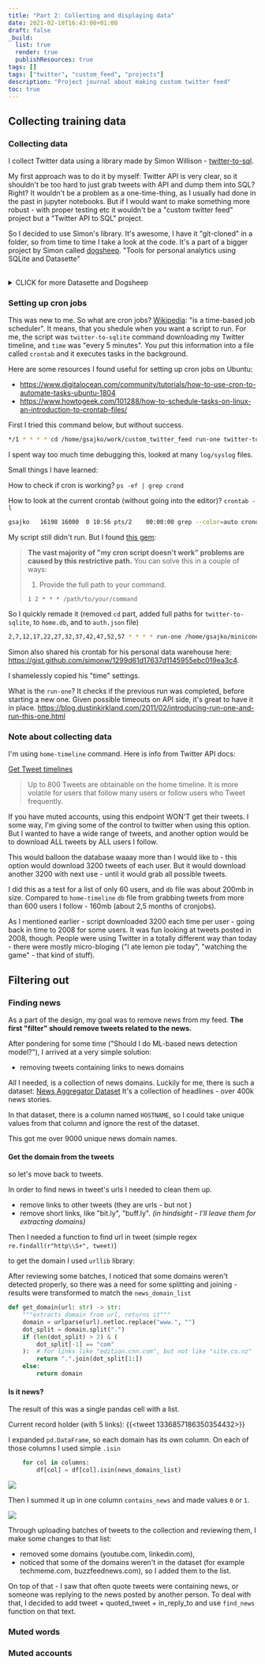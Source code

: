 ```yaml
---
title: "Part 2: Collecting and displaying data"
date: 2021-02-18T16:43:08+01:00
draft: false
_build:
  list: true
  render: true
  publishResources: true
tags: []
tags: ["twitter", "custom_feed", "projects"]
description: "Project journal about making custom twitter feed"
toc: true
---
```

## Collecting training data
### Collecting data
I collect Twitter data using a library made by Simon Willison - [twitter-to-sql](https://github.com/dogsheep/twitter-to-sqlite).

My first approach was to do it by myself: Twitter API is very clear, so it shouldn't be too hard to just grab tweets with API and dump them into SQL? Right?
It wouldn't be a problem as a one-time-thing, as I usually had done in the past in jupyter notebooks. 
But if I would want to make something more robust - with proper testing etc it wouldn't be a "custom twitter feed" project but a "Twitter API to SQL" project.

So I decided to use Simon's library.
It's awesome, I have it "git-cloned" in a folder, so from time to time I take a look at the code. 
It's a part of a bigger project by Simon called [dogsheep](https://dogsheep.github.io/). "Tools for personal analytics using SQLite and Datasette"

<br>
<details><summary>CLICK for more Datasette and Dogsheep</summary>
	<p>
		<iframe width="560" height="315" src="https://www.youtube.com/embed/l1EFThsAFgs" frameborder="0" allow="accelerometer; autoplay; clipboard-write; encrypted-media; gyroscope; picture-in-picture" allowfullscreen></iframe>
		<br>
		 detailed notes by Simon: 
		<a href = "https://simonwillison.net/2020/Nov/14/personal-data-warehouses/">LINK</a>
	</p>
	</details>

### Setting up cron jobs
This was new to me. 
So what are cron jobs? [Wikipedia](https://en.wikipedia.org/wiki/Cron): "is a time-based job scheduler". 
It means, that you shedule when you want a script to run.
For me, the script was `twitter-to-sqlite` command downloading my Twitter timeline, and `time` was "every 5 minutes".
You put this information into a file called `crontab` and it executes tasks in the background.

Here are some resources I found useful for setting up cron jobs on Ubuntu:
- https://www.digitalocean.com/community/tutorials/how-to-use-cron-to-automate-tasks-ubuntu-1804
- https://www.howtogeek.com/101288/how-to-schedule-tasks-on-linux-an-introduction-to-crontab-files/



First I tried this command below, but without success.
```bash
*/1 * * * * cd /home/gsajko/work/custom_twitter_feed run-one twitter-to-sqlite home-timeline home.db --since -a auth/auth.json
```
I spent way too much time debugging this, looked at many `log/syslog` files.

Small things I have learned:

How to check if cron is working?
`ps -ef | grep crond`

How to look at the current crontab (without going into the editor)?
`crontab -l`

```bash
gsajko   16198 16000  0 10:56 pts/2    00:00:00 grep --color=auto crond
```

My script still didn't run.
But I found [this gem](https://serverfault.com/questions/449651/why-is-my-crontab-not-working-and-how-can-i-troubleshoot-it):

>**The vast majority of "my cron script doesn't work" problems are caused by this restrictive path.** 
> You can solve this in a couple of ways:
>
>1. Provide the full path to your command.
>
> `1 2 * * * /path/to/your/command`

So I quickly remade it (removed `cd` part, added full paths for `twitter-to-sqlite`, to `home.db`, and to `auth.json` file)

```bash
2,7,12,17,22,27,32,37,42,47,52,57 * * * * run-one /home/gsajko/miniconda3/bin/twitter-to-sqlite home-timeline /home/gsajko/work/custom_twitter_feed/home.db -a /home/gsajko/work/custom_twitter_feed/auth/auth.json --since
```

Simon also shared his crontab for his personal data warehouse here:
https://gist.github.com/simonw/1299d61d17637d1145955ebc019ea3c4.

I shamelessly copied his "time" settings. 

What is the `run-one`? It checks if the previous run was completed, before starting a new one. Given possible timeouts on API side, it's great to have it in place.
https://blog.dustinkirkland.com/2011/02/introducing-run-one-and-run-this-one.html

### Note about collecting data
I'm using `home-timeline` command. Here is info from Twitter API docs:

[Get Tweet timelines](https://developer.twitter.com/en/docs/twitter-api/v1/tweets/timelines/api-reference/get-statuses-home_timeline)

> Up to 800 Tweets are obtainable on the home timeline. It is more volatile for users that follow many users or follow users who Tweet frequently.

If you have muted accounts, using this endpoint WON'T get their tweets. I some way, I'm giving some of the control to twitter when using this option.
But I wanted to have a wide range of tweets, and another option would be to download ALL tweets by ALL users I follow.

This would balloon the database waaay more than I would like to - this option would download 3200 tweets of each user. But it would download another 3200 with next use - until it would grab all possible tweets.

I did this as a test for a list of only 60 users, and `db` file was about 200mb in size.
Compared to `home-timeline` `db` file from grabbing tweets from more than 600 users I follow - 160mb (about 2,5 months of cronjobs).

As I mentioned earlier - script downloaded 3200 each time per user - going back in time to 2008 for some users.
It was fun looking at tweets posted in 2008, though. People were using Twitter in a totally different way than today - there were mostly micro-bloging ("I ate lemon pie today", "watching the game" - that kind of stuff).

## Filtering out

### Finding news
As a part of the design, my goal was to remove news from my feed.
**The first "filter" should remove tweets related to the news.**

After pondering for some time ("Should I do ML-based news detection model?"), I arrived at a very simple solution:
- removing tweets containing links to news domains

All I needed, is a collection of news domains.
Luckily for me, there is such a dataset: [News Aggregator Dataset](https://www.kaggle.com/uciml/news-aggregator-dataset)
It's a collection of headlines - over 400k news stories.

In that dataset, there is a column named `HOSTNAME`, so I could take unique values from that column and ignore the rest of the dataset.

This got me over 9000 unique news domain names.


#### Get the domain from the tweets
so let's move back to tweets.

In order to find news in tweet's urls I needed to clean them up.
- remove links to other tweets (they are urls - but not )
- remove short links, like "bit.ly", "buff.ly". *(in hindsight - I'll leave them for extracting domains)*

Then I needed a function to find url in tweet (simple regex `re.findall(r"http\\S+", tweet)`)

to get the domain I used  `urllib` library:

After reviewing some batches, I noticed that some domains weren't detected properly, so there was a need for some splitting and joining - results were transformed to match the `news_domain_list`


```python
def get_domain(url: str) -> str:
    """extracts domain from url, returns it"""
    domain = urlparse(url).netloc.replace("www.", "")
    dot_split = domain.split(".")
    if (len(dot_split) > 2) & (
        dot_split[-1] == "com"
    ):  # for links like "edition.cnn.com", but not like "site.co.nz"
        return ".".join(dot_split[1:])
    else:
        return domain
```

#### Is it news?
The result of this was a single pandas cell with a list.

Current record holder (with 5 links):
{{<tweet 1336857186350354432>}}

I expanded `pd.DataFrame`, so each domain has its own column.
On each of those columns I used simple `.isin`
```python
    for col in columns:
        df[col] = df[col].isin(news_domains_list)
```
![](/img/20210226180547.png)

Then I summed it up in one column `contains_news` and made values `0` or `1`.

![](/img/20210226181734.png)

Through uploading batches of tweets to the collection and reviewing them, I make some changes to that list: 
- removed some domains (youtube.com, linkedin.com), 
- noticed that some of the domains weren't in the dataset (for example techmeme.com, buzzfeednews.com), so I added them to the list.

On top of that - I saw that often quote tweets were containing news, or someone was replying to the news posted by another person.
To deal with that, I decided to add  tweet + quoted_tweet + in_reply_to and use `find_news` function on that text.

### Muted words
### Muted accounts
